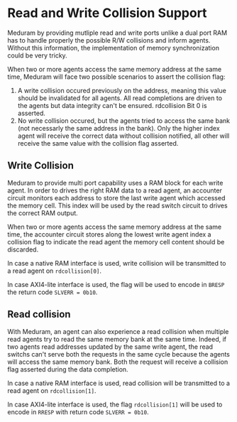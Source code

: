# Read and Write Collision Support

Meduram by providing mutliple read and write ports unlike a dual port RAM has
to handle properly the possible R/W collisions and inform agents. Without this
information, the implementation of memory synchronization could be very tricky.

When two or more agents access the same memory address at the same time,
Meduram will face two possible scenarios to assert the collision flag:

1. A write collision occured previously on the address, meaning this value
   should be invalidated for all agents. All read completions are driven to the
   agents but data integrity can't be ensured. rdcollision Bit 0 is asserted.
2. No write collision occured, but the agents tried to access the same bank
   (not necessarly the same address in the bank). Only the higher index agent will
   receive the correct data without collision notified, all other will receive the
   same value with the collision flag asserted. 

## Write Collision

Meduram to provide multi port capability uses a RAM block for each write agent.
In order to drives the right RAM data to a read agent, an accounter circuit
monitors each address to store the last write agent which accessed the memory
cell. This index will be used by the read switch circuit to drives the correct
RAM output.

When two or more agents access the same memory address at the same time,
the accounter circuit stores along the lowest write agent index a collision flag
to indicate the read agent the memory cell content should be discarded.

In case a native RAM interface is used, write collision will be transmitted
to a read agent on `rdcollision[0]`.

In case AXI4-lite interface is used, the flag will be used to encode in `BRESP` 
the return code `SLVERR = 0b10`.

## Read collision

With Meduram, an agent can also experience a read collision when multiple
read agents try to read the same memory bank at the same time. 
Indeed, if two agents read addresses updated by the same write agent, the read
switchs can't serve both the requests in the same cycle because the agents will
access the same memory bank. Both the request will receive a collision flag
asserted during the data completion.

In case a native RAM interface is used, read collision will be transmitted
to a read agent on `rdcollision[1]`.

In case AXI4-lite interface is used, the flag `rdcollision[1]` will
be used to encode in `RRESP` with return code `SLVERR = 0b10`.
